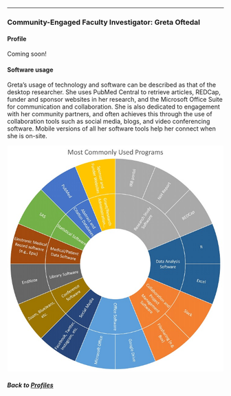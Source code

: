 ---
### Community-Engaged Faculty Investigator: Greta Oftedal
#### Profile

Coming soon!
<br>

#### Software usage
Greta’s usage of technology and software can be described as that of the desktop researcher. She uses PubMed Central to retrieve articles, REDCap, funder and sponsor websites in her research, and the Microsoft Office Suite for communication and collaboration. She is also dedicated to engagement with her community partners, and often achieves this through the use of collaboration tools such as social media, blogs, and video conferencing software. Mobile versions of all her software tools help her connect when she is on-site.

![](../../images/CommunityEngagedFacultyInvestigator_SoftwareChart.jpg)

##### Back to [Profiles](index.md)
